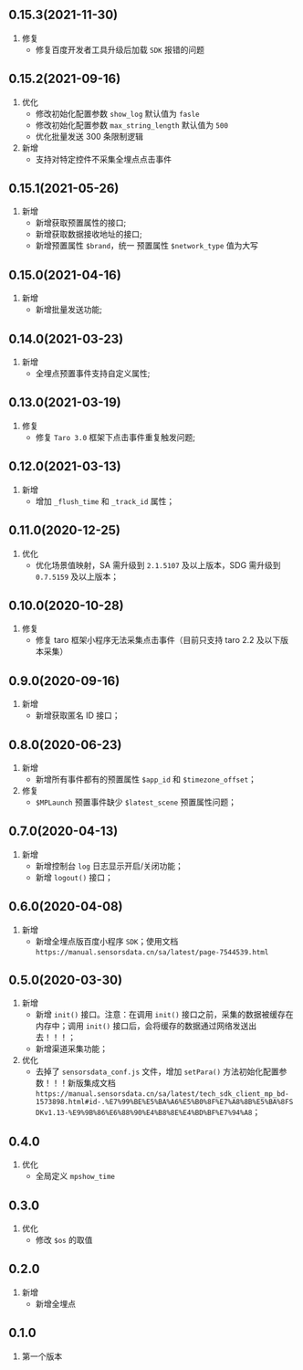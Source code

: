 ## 0.15.3(2021-11-30)
1.  修复
    - 修复百度开发者工具升级后加载 `SDK` 报错的问题

## 0.15.2(2021-09-16)
1.  优化
    - 修改初始化配置参数 `show_log` 默认值为 `fasle`
    - 修改初始化配置参数 `max_string_length` 默认值为 `500`
    - 优化批量发送 300 条限制逻辑
2.  新增
    - 支持对特定控件不采集全埋点点击事件

## 0.15.1(2021-05-26)
1. 新增
    - 新增获取预置属性的接口;
    - 新增获取数据接收地址的接口;
    - 新增预置属性 `$brand`，统一 预置属性 `$network_type` 值为大写

## 0.15.0(2021-04-16)
1. 新增
    - 新增批量发送功能;

## 0.14.0(2021-03-23)
1. 新增
    - 全埋点预置事件支持自定义属性;

## 0.13.0(2021-03-19)
1. 修复
    - 修复 `Taro 3.0` 框架下点击事件重复触发问题;

## 0.12.0(2021-03-13)
1. 新增
    - 增加 `_flush_time` 和 `_track_id` 属性；


## 0.11.0(2020-12-25)
1. 优化
    - 优化场景值映射，SA 需升级到 `2.1.5107` 及以上版本，SDG 需升级到 `0.7.5159` 及以上版本；

## 0.10.0(2020-10-28)
1.  修复
    - 修复 taro 框架小程序无法采集点击事件（目前只支持 taro 2.2 及以下版本采集）

## 0.9.0(2020-09-16)
1. 新增
    -  新增获取匿名 ID 接口；

## 0.8.0(2020-06-23)
1. 新增
    - 新增所有事件都有的预置属性 `$app_id` 和 `$timezone_offset`；
2. 修复
    - `$MPLaunch` 预置事件缺少 `$latest_scene` 预置属性问题；
    
## 0.7.0(2020-04-13)
1. 新增
    - 新增控制台 `log` 日志显示开启/关闭功能；
    - 新增 `logout()` 接口；

## 0.6.0(2020-04-08)
1. 新增
    - 新增全埋点版百度小程序 `SDK`；使用文档 `https://manual.sensorsdata.cn/sa/latest/page-7544539.html`

## 0.5.0(2020-03-30)
1. 新增
    - 新增 `init()` 接口。注意：在调用 `init()` 接口之前，采集的数据被缓存在内存中；调用 `init()` 接口后，会将缓存的数据通过网络发送出去！！！；
    - 新增渠道采集功能；
2. 优化
    - 去掉了 `sensorsdata_conf.js` 文件，增加 `setPara()` 方法初始化配置参数！！！新版集成文档 `https://manual.sensorsdata.cn/sa/latest/tech_sdk_client_mp_bd-1573898.html#id-.%E7%99%BE%E5%BA%A6%E5%B0%8F%E7%A8%8B%E5%BA%8FSDKv1.13-%E9%9B%86%E6%88%90%E4%B8%8E%E4%BD%BF%E7%94%A8`；

## 0.4.0
1. 优化
    - 全局定义 `mpshow_time`

## 0.3.0
1. 优化
    - 修改 `$os` 的取值

## 0.2.0
1. 新增
    - 新增全埋点

## 0.1.0
1. 第一个版本
